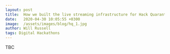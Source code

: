 ```yaml
---
layout: post
title:  How we built the live streaming infrastructure for Hack Quarantine in 10 days
date:   2020-04-30 10:05:55 +0300
image:  /assets/images/blog/hq_1.jpg
author: Will Russell
tags: Digital Hackathons
---
```


TBC